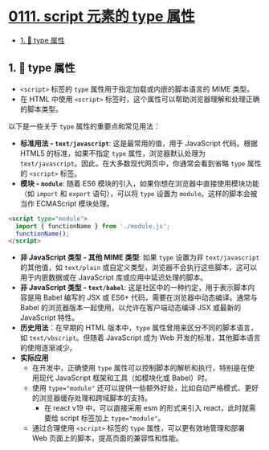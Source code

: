 # [0111. script 元素的 type 属性](https://github.com/tnotesjs/TNotes.javascript/tree/main/notes/0111.%20script%20%E5%85%83%E7%B4%A0%E7%9A%84%20type%20%E5%B1%9E%E6%80%A7)

<!-- region:toc -->

- [1. 📒 type 属性](#1--type-属性)

<!-- endregion:toc -->

## 1. 📒 type 属性

- `<script>` 标签的 `type` 属性用于指定加载或内嵌的脚本语言的 MIME 类型。
- 在 HTML 中使用 `<script>` 标签时，这个属性可以帮助浏览器理解和处理正确的脚本类型。
  
以下是一些关于 `type` 属性的重要点和常见用法：

- **标准用法 - `text/javascript`**: 这是最常用的值，用于 JavaScript 代码。根据 HTML5 的标准，如果不指定 `type` 属性，浏览器默认处理为 `text/javascript`。因此，在大多数现代网页中，你通常会看到省略 `type` 属性的 `<script>` 标签。
- **模块 - `module`**: 随着 ES6 模块的引入，如果你想在浏览器中直接使用模块功能（如 `import` 和 `export` 语句），可以将 `type` 设置为 `module`。这样的脚本会被当作 ECMAScript 模块处理。

```html
<script type="module">
  import { functionName } from './module.js';
  functionName();
</script>
```

- **非 JavaScript 类型 - 其他 MIME 类型**: 如果 `type` 设置为非 `text/javascript` 的其他值，如 `text/plain` 或自定义类型，浏览器不会执行这些脚本，这可以用于内嵌数据或在 JavaScript 库或应用中延迟处理的脚本。
- **非 JavaScript 类型 - `text/babel`**: 这是社区中的一种约定，用于表示脚本内容是用 Babel 编写的 JSX 或 ES6+ 代码，需要在浏览器中动态编译。通常与 Babel 的浏览器版本一起使用，以允许在客户端动态编译 JSX 或最新的 JavaScript 特性。
- **历史用法**：在早期的 HTML 版本中，`type` 属性曾用来区分不同的脚本语言，如 `text/vbscript`。但随着 JavaScript 成为 Web 开发的标准，其他脚本语言的使用逐渐减少。
- **实际应用**
  - 在开发中，正确使用 `type` 属性可以控制脚本的解析和执行，特别是在使用现代 JavaScript 框架和工具（如模块化或 Babel）时。
  - 使用 `type="module"` 还可以提供一些额外好处，比如自动严格模式、更好的浏览器缓存处理和跨域脚本的支持。
    - 在 react v19 中，可以直接采用 esm 的形式来引入 react，此时就需要给 script 标签加上 `type="module"`。
  - 通过合理使用 `<script>` 标签的 `type` 属性，可以更有效地管理和部署 Web 页面上的脚本，提高页面的兼容性和性能。
